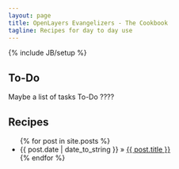 ```yaml
---
layout: page
title: OpenLayers Evangelizers - The Cookbook
tagline: Recipes for day to day use
---
```

{% include JB/setup %}

## To-Do

Maybe a list of tasks To-Do ????
    
## Recipes

<ul class="posts">
  {% for post in site.posts %}
    <li><span>{{ post.date | date_to_string }}</span> &raquo; <a href="{{ BASE_PATH }}{{ post.url }}">{{ post.title }}</a></li>
  {% endfor %}
</ul>


